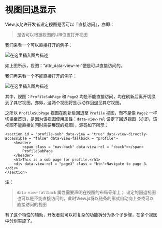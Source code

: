 # 视图回退显示

View.js允许开发者设定视图是否可以『直接访问』，亦即：

> 是否可以根据视图的URI位置打开视图

我们来看一个可以直接打开的例子：

![&#x5728;&#x8FD9;&#x91CC;&#x63D2;&#x5165;&#x56FE;&#x7247;&#x63CF;&#x8FF0;](https://img-blog.csdnimg.cn/20190304133001243.gif)

如上图所示，视图：“attr\_data-view-rel”便是可以直接访问的。

我们再来看一个不能直接打开的例子：

![&#x5728;&#x8FD9;&#x91CC;&#x63D2;&#x5165;&#x56FE;&#x7247;&#x63CF;&#x8FF0;](https://img-blog.csdnimg.cn/20190306131714874.gif)

其中，视图：`ProfileSubPage` 和 `Page2` 均是不能直接访问，均在刷新后离开切换到了其它视图。亦即，这两个视图将显示动作回退至其它视图。

之所以 `ProfileSubPage` 视图在刷新后回退至 `Profile` 视图，而不是像 `Page2` 一样切换至首页，是因为该视图使用属性：`data-view-rel` 设定了回退视图（亦即，该视图不能直接访问时需要展现的视图），源码如下所示：

```markup
<section id = "profile-sub" data-view = "true" data-view-directly-accessible = "false" data-view-fallback = "profile">
    <header>
        <span class = "nav-back" data-view-rel = ":back"></span>
        ProfileSubPage
    </header>
    <h1>This is a sub page for profile.</h1>
    <div data-view-rel = "page3" class = "btn">Navigate to page 3.</div>
</section>
```

注：

> `data-view-fallback` 属性需要声明在视图的布局骨架上； 设定的回退视图也可以是不能直接访问的，此时View.js将以链条的形式自动向上查找可以直接访问的视图

有了这个特性的辅助，开发者就可以将复杂的功能拆分为多个子步骤，在多个视图中分别实施了。

